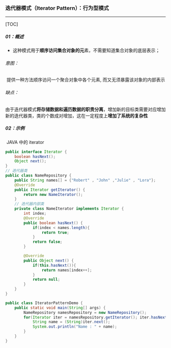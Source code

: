 ### 迭代器模式（Iterator Pattern）：行为型模式

------

[TOC]

##### 01：概述

-  这种模式用于**顺序访问集合对象的元**素，不需要知道集合对象的底层表示；

###### 意图：

​	提供一种方法顺序访问一个聚合对象中各个元素, 而又无须暴露该对象的内部表示

###### 缺点：

​	由于迭代器模式**将存储数据和遍历数据的职责分离**，增加新的目标类需要对应增加新的迭代器类，类的个数成对增加，这在一定程度上**增加了系统的复杂性**

#####  02：示例

​	JAVA 中的 iterator

```java
public interface Iterator {
    boolean hasNext();
    Object next();
}
// 迭代器类
public class NameRepository {
    public String names[] = {"Robert" , "John" ,"Julie" , "Lora"};
    @Override
    public Iterator getIterator() {
        return new NameIterator();
    }
    // 迭代器内部类
    private class NameIterator implements Iterator {
        int index;
        @Override
        public boolean hasNext() {
            if(index < names.length){
                return true;
            }
            return false;
        }

        @Override
        public Object next() {
            if(this.hasNext()){
                return names[index++];
            }
            return null;
        }
    }
}

public class IteratorPatternDemo {
    public static void main(String[] args) {
        NameRepository namesRepository = new NameRepository();
        for(Iterator iter = namesRepository.getIterator(); iter.hasNext();){
            String name = (String)iter.next();
            System.out.println("Name : " + name);
        }  
    }
} 
```

